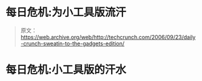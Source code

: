 # 每日危机:为小工具版流汗

> 原文：<https://web.archive.org/web/http://techcrunch.com/2006/09/23/daily-crunch-sweatin-to-the-gadgets-edition/>

# 每日危机:小工具版的汗水